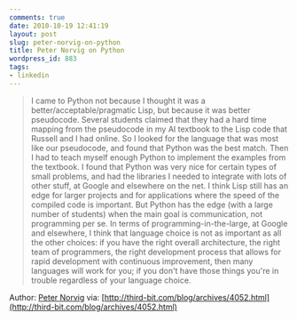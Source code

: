 ```yaml
---
comments: true
date: 2010-10-19 12:41:19
layout: post
slug: peter-norvig-on-python
title: Peter Norvig on Python
wordpress_id: 883
tags:
- linkedin
---
```


> I came to Python not because I thought it was a better/acceptable/pragmatic Lisp, but because it was better pseudocode. Several students claimed that they had a hard time mapping from the pseudocode in my AI textbook to the Lisp code that Russell and I had online. So I looked for the language that was most like our pseudocode, and found that Python was the best match. Then I had to teach myself enough Python to implement the examples from the textbook. I found that Python was very nice for certain types of small problems, and had the libraries I needed to integrate with lots of other stuff, at Google and elsewhere on the net.
I think Lisp still has an edge for larger projects and for applications where the speed of the compiled code is important. But Python has the edge (with a large number of students) when the main goal is communication, not programming per se.
In terms of programming-in-the-large, at Google and elsewhere, I think that language choice is not as important as all the other choices: if you have the right overall architecture, the right team of programmers, the right development process that allows for rapid development with continuous improvement, then many languages will work for you; if you don't have those things you're in trouble regardless of your language choice.



Author: [Peter Norvig](http://norvig.com) via: [http://third-bit.com/blog/archives/4052.html](http://third-bit.com/blog/archives/4052.html)
